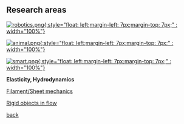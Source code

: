 ## Research areas
[![robotics.png]({{site.baseurl}}/figs/robotics.png){:style="float: left;margin-left: 7px;margin-top: 7px;" : width="100%"}](./robotics)

[![animal.png]({{site.baseurl}}/figs/animal.png){:style="float: left;margin-left: 7px;margin-top: 7px;" : width="100%"}](./robotics)

[![smart.png]({{site.baseurl}}/figs/smart.png){:style="float: left;margin-left: 7px;margin-top: 7px;" : width="100%"}](./material)


**Elasticity, Hydrodynamics**

[Filament/Sheet mechanics](./sheet_morph)

[Rigid objects in flow](./mr_eqn)

[back](./index)

